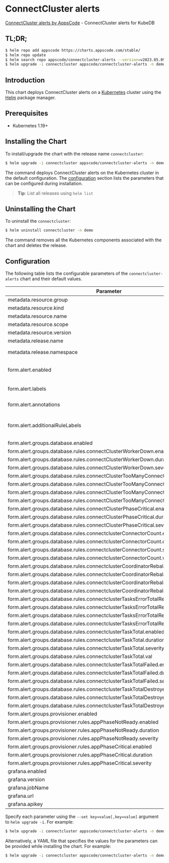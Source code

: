 # ConnectCluster alerts

[ConnectCluster alerts by AppsCode](https://github.com/appscode/alerts) - ConnectCluster alerts for KubeDB

## TL;DR;

```bash
$ helm repo add appscode https://charts.appscode.com/stable/
$ helm repo update
$ helm search repo appscode/connectcluster-alerts --version=v2023.05.09
$ helm upgrade -i connectcluster appscode/connectcluster-alerts -n demo --create-namespace --version=v2023.05.09
```

## Introduction

This chart deploys ConnectCluster alerts on a [Kubernetes](http://kubernetes.io) cluster using the [Helm](https://helm.sh) package manager.

## Prerequisites

- Kubernetes 1.19+

## Installing the Chart

To install/upgrade the chart with the release name `connectcluster`:

```bash
$ helm upgrade -i connectcluster appscode/connectcluster-alerts -n demo --create-namespace --version=v2023.05.09
```

The command deploys ConnectCluster alerts on the Kubernetes cluster in the default configuration. The [configuration](#configuration) section lists the parameters that can be configured during installation.

> **Tip**: List all releases using `helm list`

## Uninstalling the Chart

To uninstall the `connectcluster`:

```bash
$ helm uninstall connectcluster -n demo
```

The command removes all the Kubernetes components associated with the chart and deletes the release.

## Configuration

The following table lists the configurable parameters of the `connectcluster-alerts` chart and their default values.

|                                     Parameter                                      |                  Description                  |                     Default                      |
|------------------------------------------------------------------------------------|-----------------------------------------------|--------------------------------------------------|
| metadata.resource.group                                                            |                                               | <code>kafka.kubedb.com</code>                    |
| metadata.resource.kind                                                             |                                               | <code>ConnectCluster</code>                      |
| metadata.resource.name                                                             |                                               | <code>connectclusters</code>                     |
| metadata.resource.scope                                                            |                                               | <code>Namespaced</code>                          |
| metadata.resource.version                                                          |                                               | <code>v1alpha1</code>                            |
| metadata.release.name                                                              | Release name                                  | <code>""</code>                                  |
| metadata.release.namespace                                                         | Release namespace                             | <code>""</code>                                  |
| form.alert.enabled                                                                 | # Enable PrometheusRule alerts                | <code>warning</code>                             |
| form.alert.labels                                                                  | # Labels for default rules                    | <code>{"release":"kube-prometheus-stack"}</code> |
| form.alert.annotations                                                             | # Annotations for default rules               | <code>{}</code>                                  |
| form.alert.additionalRuleLabels                                                    | # Additional labels for PrometheusRule alerts | <code>{}</code>                                  |
| form.alert.groups.database.enabled                                                 |                                               | <code>warning</code>                             |
| form.alert.groups.database.rules.connectClusterWorkerDown.enabled                  |                                               | <code>true</code>                                |
| form.alert.groups.database.rules.connectClusterWorkerDown.duration                 |                                               | <code>"0m"</code>                                |
| form.alert.groups.database.rules.connectClusterWorkerDown.severity                 |                                               | <code>critical</code>                            |
| form.alert.groups.database.rules.connectClusterTooManyConnections.enabled          |                                               | <code>true</code>                                |
| form.alert.groups.database.rules.connectClusterTooManyConnections.duration         |                                               | <code>"2m"</code>                                |
| form.alert.groups.database.rules.connectClusterTooManyConnections.val              |                                               | <code>80</code>                                  |
| form.alert.groups.database.rules.connectClusterTooManyConnections.severity         |                                               | <code>warning</code>                             |
| form.alert.groups.database.rules.connectClusterPhaseCritical.enabled               |                                               | <code>true</code>                                |
| form.alert.groups.database.rules.connectClusterPhaseCritical.duration              |                                               | <code>"3m"</code>                                |
| form.alert.groups.database.rules.connectClusterPhaseCritical.severity              |                                               | <code>warning</code>                             |
| form.alert.groups.database.rules.connectclusterConnectorCount.enabled              |                                               | <code>true</code>                                |
| form.alert.groups.database.rules.connectclusterConnectorCount.duration             |                                               | <code>"1m"</code>                                |
| form.alert.groups.database.rules.connectclusterConnectorCount.severity             |                                               | <code>warning</code>                             |
| form.alert.groups.database.rules.connectclusterConnectorCount.val                  |                                               | <code>50</code>                                  |
| form.alert.groups.database.rules.connectclusterCoordinatorRebalanceFailed.enabled  |                                               | <code>true</code>                                |
| form.alert.groups.database.rules.connectclusterCoordinatorRebalanceFailed.duration |                                               | <code>"0m"</code>                                |
| form.alert.groups.database.rules.connectclusterCoordinatorRebalanceFailed.severity |                                               | <code>critical</code>                            |
| form.alert.groups.database.rules.connectclusterCoordinatorRebalanceFailed.val      |                                               | <code>10</code>                                  |
| form.alert.groups.database.rules.connectclusterTasksErrorTotalRetries.enabled      |                                               | <code>true</code>                                |
| form.alert.groups.database.rules.connectclusterTasksErrorTotalRetries.duration     |                                               | <code>"0m"</code>                                |
| form.alert.groups.database.rules.connectclusterTasksErrorTotalRetries.severity     |                                               | <code>critical</code>                            |
| form.alert.groups.database.rules.connectclusterTasksErrorTotalRetries.val          |                                               | <code>5</code>                                   |
| form.alert.groups.database.rules.connectclusterTaskTotal.enabled                   |                                               | <code>true</code>                                |
| form.alert.groups.database.rules.connectclusterTaskTotal.duration                  |                                               | <code>"1m"</code>                                |
| form.alert.groups.database.rules.connectclusterTaskTotal.severity                  |                                               | <code>warning</code>                             |
| form.alert.groups.database.rules.connectclusterTaskTotal.val                       |                                               | <code>150</code>                                 |
| form.alert.groups.database.rules.connectclusterTaskTotalFailed.enabled             |                                               | <code>true</code>                                |
| form.alert.groups.database.rules.connectclusterTaskTotalFailed.duration            |                                               | <code>"0m"</code>                                |
| form.alert.groups.database.rules.connectclusterTaskTotalFailed.severity            |                                               | <code>warning</code>                             |
| form.alert.groups.database.rules.connectclusterTaskTotalDestroyed.enabled          |                                               | <code>true</code>                                |
| form.alert.groups.database.rules.connectclusterTaskTotalDestroyed.duration         |                                               | <code>"0m"</code>                                |
| form.alert.groups.database.rules.connectclusterTaskTotalDestroyed.severity         |                                               | <code>warning</code>                             |
| form.alert.groups.provisioner.enabled                                              |                                               | <code>warning</code>                             |
| form.alert.groups.provisioner.rules.appPhaseNotReady.enabled                       |                                               | <code>true</code>                                |
| form.alert.groups.provisioner.rules.appPhaseNotReady.duration                      |                                               | <code>"1m"</code>                                |
| form.alert.groups.provisioner.rules.appPhaseNotReady.severity                      |                                               | <code>critical</code>                            |
| form.alert.groups.provisioner.rules.appPhaseCritical.enabled                       |                                               | <code>true</code>                                |
| form.alert.groups.provisioner.rules.appPhaseCritical.duration                      |                                               | <code>"15m"</code>                               |
| form.alert.groups.provisioner.rules.appPhaseCritical.severity                      |                                               | <code>warning</code>                             |
| grafana.enabled                                                                    |                                               | <code>false</code>                               |
| grafana.version                                                                    |                                               | <code>8.2.3</code>                               |
| grafana.jobName                                                                    |                                               | <code>kubedb-databases</code>                    |
| grafana.url                                                                        |                                               | <code>""</code>                                  |
| grafana.apikey                                                                     |                                               | <code>""</code>                                  |


Specify each parameter using the `--set key=value[,key=value]` argument to `helm upgrade -i`. For example:

```bash
$ helm upgrade -i connectcluster appscode/connectcluster-alerts -n demo --create-namespace --version=v2023.05.09 --set metadata.resource.group=kafka.kubedb.com
```

Alternatively, a YAML file that specifies the values for the parameters can be provided while
installing the chart. For example:

```bash
$ helm upgrade -i connectcluster appscode/connectcluster-alerts -n demo --create-namespace --version=v2023.05.09 --values values.yaml
```

